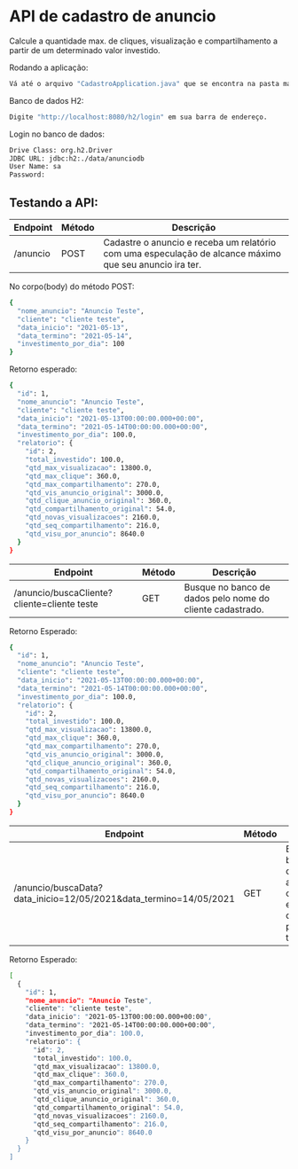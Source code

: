 # API de cadastro de anuncio
Calcule a quantidade max. de cliques, visualização e compartilhamento a partir de um determinado valor investido.

Rodando a aplicação:

```sh
Vá até o arquivo "CadastroApplication.java" que se encontra na pasta main e aperte a tecla F5.
```

Banco de dados H2:

```sh
Digite "http://localhost:8080/h2/login" em sua barra de endereço.
```

Login no banco de dados:

```sh
Drive Class: org.h2.Driver
JDBC URL: jdbc:h2:./data/anunciodb
User Name: sa
Password: 
```

## Testando a API:
| Endpoint | Método | Descrição | 
| -------- | ------ | --------- |
|/anuncio  |  POST  | Cadastre o anuncio e receba um relatório com uma especulação de alcance máximo que seu anuncio ira ter.

No corpo(body) do método POST:
```sh
{
  "nome_anuncio": "Anuncio Teste",
  "cliente": "cliente teste",
  "data_inicio": "2021-05-13",
  "data_termino": "2021-05-14",
  "investimento_por_dia": 100
}
```		
Retorno esperado:
```sh
{
  "id": 1,
  "nome_anuncio": "Anuncio Teste",
  "cliente": "cliente teste",
  "data_inicio": "2021-05-13T00:00:00.000+00:00",
  "data_termino": "2021-05-14T00:00:00.000+00:00",
  "investimento_por_dia": 100.0,
  "relatorio": {
    "id": 2,
    "total_investido": 100.0,
    "qtd_max_visualizacao": 13800.0,
    "qtd_max_clique": 360.0,
    "qtd_max_compartilhamento": 270.0,
    "qtd_vis_anuncio_original": 3000.0,
    "qtd_clique_anuncio_original": 360.0,
    "qtd_compartilhamento_original": 54.0,
    "qtd_novas_visualizacoes": 2160.0,
    "qtd_seq_compartilhamento": 216.0,
    "qtd_visu_por_anuncio": 8640.0
  }
}
```


| Endpoint | Método | Descrição | 
| -------- | ------ | --------- |
| /anuncio/buscaCliente?cliente=cliente teste | GET | Busque no banco de dados pelo nome do cliente cadastrado.

Retorno Esperado:
```sh
{
  "id": 1,
  "nome_anuncio": "Anuncio Teste",
  "cliente": "cliente teste",
  "data_inicio": "2021-05-13T00:00:00.000+00:00",
  "data_termino": "2021-05-14T00:00:00.000+00:00",
  "investimento_por_dia": 100.0,
  "relatorio": {
    "id": 2,
    "total_investido": 100.0,
    "qtd_max_visualizacao": 13800.0,
    "qtd_max_clique": 360.0,
    "qtd_max_compartilhamento": 270.0,
    "qtd_vis_anuncio_original": 3000.0,
    "qtd_clique_anuncio_original": 360.0,
    "qtd_compartilhamento_original": 54.0,
    "qtd_novas_visualizacoes": 2160.0,
    "qtd_seq_compartilhamento": 216.0,
    "qtd_visu_por_anuncio": 8640.0
  }
}
```

| Endpoint | Método | Descrição | 
| -------- | ------ | --------- |
| /anuncio/buscaData?data_inicio=12/05/2021&data_termino=14/05/2021| GET | Busque no banco de dados todos anuncios cadastrado em um determinado período de tempo.

Retorno Esperado:
```sh
[
  {
    "id": 1,
    "nome_anuncio": "Anuncio Teste",
    "cliente": "cliente teste",
    "data_inicio": "2021-05-13T00:00:00.000+00:00",
    "data_termino": "2021-05-14T00:00:00.000+00:00",
    "investimento_por_dia": 100.0,
    "relatorio": {
      "id": 2,
      "total_investido": 100.0,
      "qtd_max_visualizacao": 13800.0,
      "qtd_max_clique": 360.0,
      "qtd_max_compartilhamento": 270.0,
      "qtd_vis_anuncio_original": 3000.0,
      "qtd_clique_anuncio_original": 360.0,
      "qtd_compartilhamento_original": 54.0,
      "qtd_novas_visualizacoes": 2160.0,
      "qtd_seq_compartilhamento": 216.0,
      "qtd_visu_por_anuncio": 8640.0
    }
  }
]
```

